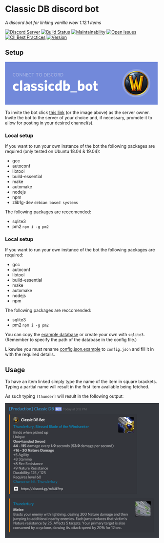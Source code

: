 # Classic DB discord bot

*A discord bot for linking vanilla wow 1.12.1 items*

[![Discord Server](https://img.shields.io/discord/572880907682447380%20.svg?logo=discord)](https://discord.gg/38wH62F)
[![Build Status](https://travis-ci.org/Kruhlmann/classicdb_bot.svg?branch=master)](https://travis-ci.org/Kruhlmann/classicdb_bot)
[![Maintainability](https://api.codeclimate.com/v1/badges/31ac58008a241939aee1/maintainability)](https://codeclimate.com/github/Kruhlmann/classicdb_bot/maintainability)
[![Open issues](https://img.shields.io/github/issues-raw/Kruhlmann/classicdb_bot.svg?style=flat)](https://github.com/Kruhlmann/classicdb_bot/issues)
[![CII Best Practices](https://bestpractices.coreinfrastructure.org/projects/2579/badge)](https://bestpractices.coreinfrastructure.org/projects/2579)
[![Version](https://img.shields.io/github/package-json/v/Kruhlmann/classicdb_bot.svg)](package.json)

## Setup

[![Connect to discord](connect.png)](https://discordapp.com/oauth2/authorize?client_id=545640068056875048&scope=bot&permissions=0)

To invite the bot click [this link](https://discordapp.com/oauth2/authorize?client_id=545640068056875048&scope=bot&permissions=0) (or the image above) as the server owner. Invite the bot to the server of your choice and, if necessary, promote it to allow for posting in your desired channel(s).

### Local setup
If you want to run your own instance of the bot the following packages are required (only tested on Ubuntu 18.04 & 19.04):
* gcc
* autoconf
* libtool
* build-essential
* make
* automake
* nodejs
* npm
* zlib1g-dev `debian based systems`

The following packages are reccomended:
* sqlite3
* pm2 `npm i -g pm2`

### Local setup
If you want to run your own instance of the bot the following packages are required:
* gcc
* autoconf
* libtool
* build-essential
* make
* automake
* nodejs
* npm

The following packages are reccomended:
* sqlite3
* pm2 `npm i -g pm2`

You can copy the [example database](db/example_db.db) or create your own with `sqlite3`. (Remember to specify the path of the database in the config file.)

Likewise you must rename [config.json.example](config.json.example) to `config.json` and fill it in with the required details.

## Usage

To have an item linked simply type the name of the item in square brackets.
Typing a partial name will result in the first item avaliable being fetched.

As such typing `[thunder]` will result in the following output:

![Output showcase](showcase.png)
